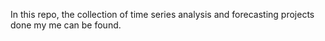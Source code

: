 In this repo, the collection of time series analysis and forecasting projects  done my me can be found.
